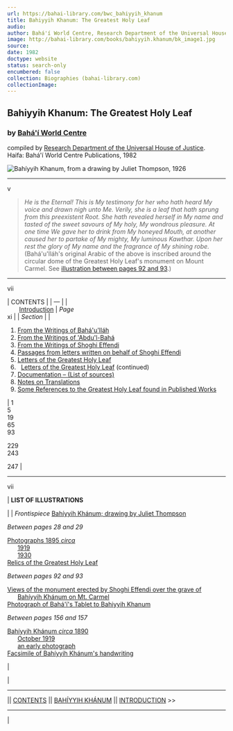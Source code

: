 ```yaml
---
url: https://bahai-library.com/bwc_bahiyyih_khanum
title: Bahiyyih Khanum: The Greatest Holy Leaf
audio: 
author: Bahá'í World Centre, Research Department of the Universal House of Justice
image: http://bahai-library.com/books/bahiyyih.khanum/bk_image1.jpg
source: 
date: 1982
doctype: website
status: search-only
encumbered: false
collection: Biographies (bahai-library.com)
collectionImage: 
---
```



## Bahiyyih Khanum: The Greatest Holy Leaf

### by [Bahá'í World Centre](https://bahai-library.com/author/Bahá'í+World+Centre)

compiled by [Research Department of the Universal House of Justice](https://bahai-library.com/author/Research%20Department%20of%20the%20Universal%20House%20of%20Justice).  
Haifa: Bahá'í World Centre Publications, 1982


![Bahíyyih Khanum, from a drawing by Juliet Thompson, 1926](http://bahai-library.com/books/bahiyyih.khanum/bk_image1.jpg)

* * *

v

  

> _He is the Eternal! This is My testimony for her who hath heard My voice and drawn nigh unto Me. Verily, she is a leaf that hath sprung from this preexistent Root. She hath revealed herself in My name and tasted of the sweet savours of My holy, My wondrous pleasure. At one time We gave her to drink from My honeyed Mouth, at another caused her to partake of My mighty, My luminous Kawthar. Upon her rest the glory of My name and the fragrance of My shining robe._  
> (Bahá'u'lláh's original Arabic of the above is inscribed around the circular dome of the Greatest Holy Leaf's monument on Mount Carmel. See [illustration between pages 92 and 93](http://bahai-library.com/books/bahiyyih.khanum/4.html#1).)

* * *

vii

| CONTENTS |
| — |
|   
       [Introduction](http://bahai-library.com/books/bahiyyih.khanum/0.html) | _Page_  
xi |
| _Section_ |
| 
1.  [From the Writings of Bahá'u'lláh](http://bahai-library.com/books/bahiyyih.khanum/1.html)
2.  [From the Writings of 'Abdu'l-Bahá](http://bahai-library.com/books/bahiyyih.khanum/2.html)
3.  [From the Writings of Shoghi Effendi](http://bahai-library.com/books/bahiyyih.khanum/3.html)
4.  [Passages from letters written on behalf of Shoghi Effendi](http://bahai-library.com/books/bahiyyih.khanum/4.html)
5.  [Letters of the Greatest Holy Leaf](http://bahai-library.com/books/bahiyyih.khanum/5.html)
6.    [Letters of the Greatest Holy Leaf](http://bahai-library.com/books/bahiyyih.khanum/5a.html) (continued)
7.  [Documentation – (List of sources)](http://bahai-library.com/books/bahiyyih.khanum/6.html)
8.  [Notes on Translations](http://bahai-library.com/books/bahiyyih.khanum/7.html)
9.  [Some References to the Greatest Holy Leaf found in Published Works](http://bahai-library.com/books/bahiyyih.khanum/7.html#bk8)

 | 1  
5  
19  
65  
93  
  
229  
243  
  
247 |

* * *

vii

| **LIST OF ILLUSTRATIONS**  
  
 |
| 
_Frontispiece_ [Bahíyyih Khánum; drawing by Juliet Thompson](http://bahai-library.com/books/bahiyyih.khanum/#photo)  
  

_Between pages 28 and 29_

  
[Photographs 1895 _circa_](http://bahai-library.com/books/bahiyyih.khanum/3.html#1)  
      [1919](http://bahai-library.com/books/bahiyyih.khanum/3.html#1)  
      [1930](http://bahai-library.com/books/bahiyyih.khanum/3.html#1)  
[Relics of the Greatest Holy Leaf](http://bahai-library.com/books/bahiyyih.khanum/3.html#1)  
  

_Between pages 92 and 93_

  
[Views of the monument erected by Shoghi Effendi over the grave of](http://bahai-library.com/books/bahiyyih.khanum/4.html#1)  
      [Bahíyyih Khánum on Mt. Carmel](http://bahai-library.com/books/bahiyyih.khanum/4.html#1)  
[Photograph of Bahá'í's Tablet to Bahiyyih Khanum](http://bahai-library.com/books/bahiyyih.khanum/4.html#1)  
  

_Between pages 156 and 157_

  
[Bahíyyih Khánum _circa_ 1890](http://bahai-library.com/books/bahiyyih.khanum/5.html#2)  
      [October 1919](http://bahai-library.com/books/bahiyyih.khanum/5.html#2)  
      [an early photograph](http://bahai-library.com/books/bahiyyih.khanum/5.html#2)  
[Facsimile of Bahíyyih Khánum's handwriting](http://bahai-library.com/books/bahiyyih.khanum/5.html#2)

 |

| 
* * *

|| [CONTENTS](http://bahai-library.com/books/bahiyyih.khanum/#contents) || [BAHÍYYIH KHÁNUM](http://bahai-library.com/books/bahiyyih.khanum/#top) || [INTRODUCTION](http://bahai-library.com/books/bahiyyih.khanum/0.html) >>  

* * *



 |